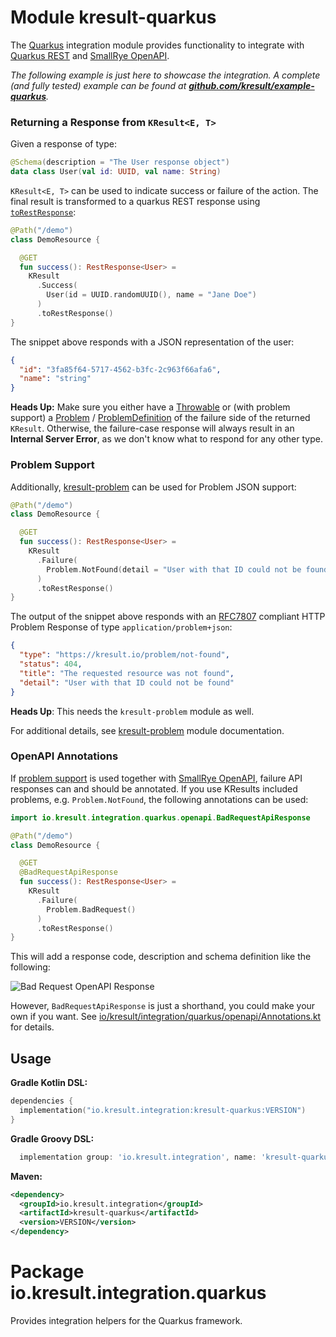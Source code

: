 # Module kresult-quarkus

The [Quarkus](https://quarkus.io/) integration module provides functionality to integrate with
[Quarkus REST](https://quarkus.io/extensions/io.quarkus/quarkus-rest/) and
[SmallRye OpenAPI](https://quarkus.io/extensions/io.quarkus/quarkus-smallrye-openapi/).

*The following example is just here to showcase the integration. A complete (and fully tested) example can be found at
**[github.com/kresult/example-quarkus](https://github.com/kresult/example-quarkus)**.*

### Returning a Response from `KResult<E, T>`

Given a response of type:

```kotlin
@Schema(description = "The User response object")
data class User(val id: UUID, val name: String)
```

`KResult<E, T>` can be used to indicate success or failure of the action. The final result is transformed to a quarkus
REST response using [
`toRestResponse`](https://kresult.io/integrations/kresult-quarkus/io.kresult.integration.quarkus/to-rest-response.html):

```kotlin
@Path("/demo")
class DemoResource {

  @GET
  fun success(): RestResponse<User> =
    KResult
      .Success(
        User(id = UUID.randomUUID(), name = "Jane Doe")
      )
      .toRestResponse()
}
```

The snippet above responds with a JSON representation of the user:

```json
{
  "id": "3fa85f64-5717-4562-b3fc-2c963f66afa6",
  "name": "string"
}
```

**Heads Up:** Make sure you either have a [Throwable](https://kotlinlang.org/api/latest/jvm/stdlib/kotlin/-throwable/)
or (with problem support) a [Problem](https://kresult.io/libs/kresult-problem/io.kresult.problem/-problem/) /
[ProblemDefinition](https://kresult.io/libs/kresult-problem/io.kresult.problem/-problem-definition/) of the failure side
of the returned `KResult`. Otherwise, the failure-case response will always result in an **Internal Server Error**, as
we don't know what to respond for any other type.

### Problem Support

Additionally, [kresult-problem](https://kresult.io/libs/kresult-problem/) can be used for Problem JSON support:

```kotlin
@Path("/demo")
class DemoResource {

  @GET
  fun success(): RestResponse<User> =
    KResult
      .Failure(
        Problem.NotFound(detail = "User with that ID could not be found")
      )
      .toRestResponse()
}
```

The output of the snippet above responds with an [RFC7807](https://datatracker.ietf.org/doc/html/rfc7807) compliant
HTTP Problem Response of type `application/problem+json`:

```json
{
  "type": "https://kresult.io/problem/not-found",
  "status": 404,
  "title": "The requested resource was not found",
  "detail": "User with that ID could not be found"
}
```

**Heads Up**: This needs the `kresult-problem` module as well.

For additional details, see [kresult-problem](https://kresult.io/libs/kresult-problem/) module documentation.

### OpenAPI Annotations

If [problem support](#problem-support) is used together with
[SmallRye OpenAPI](https://quarkus.io/extensions/io.quarkus/quarkus-smallrye-openapi/), failure API responses can and
should be annotated. If you use KResults included problems, e.g. `Problem.NotFound`, the following annotations can be
used:

```kotlin
import io.kresult.integration.quarkus.openapi.BadRequestApiResponse

@Path("/demo")
class DemoResource {

  @GET
  @BadRequestApiResponse
  fun success(): RestResponse<User> =
    KResult
      .Failure(
        Problem.BadRequest()
      )
      .toRestResponse()
}
```

This will add a response code, description and schema definition like the following:

![Bad Request OpenAPI Response](https://kresult.io/images/assets/screenshots/bad-request-openapi-ui.png)

However, `BadRequestApiResponse` is just a shorthand, you could make your own if you want. See
[io/kresult/integration/quarkus/openapi/Annotations.kt](https://github.com/kresult/kresult/tree/main/integrations/kresult-quarkus/src/jvmMain/kotlin/io/kresult/integration/quarkus/openapi/Annotations.kt)
for details.

## Usage

**Gradle Kotlin DSL:**

```kotlin
dependencies {
  implementation("io.kresult.integration:kresult-quarkus:VERSION")
}
```

**Gradle Groovy DSL:**

```groovy
  implementation group: 'io.kresult.integration', name: 'kresult-quarkus', version: 'VERSION'
```

**Maven:**

```xml
<dependency>
  <groupId>io.kresult.integration</groupId>
  <artifactId>kresult-quarkus</artifactId>
  <version>VERSION</version>
</dependency>
```

# Package io.kresult.integration.quarkus

Provides integration helpers for the Quarkus framework.
